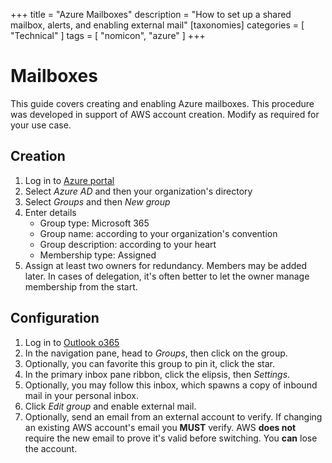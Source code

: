 +++
title = "Azure Mailboxes"
description = "How to set up a shared mailbox, alerts, and enabling external mail"
[taxonomies]
categories = [ "Technical" ]
tags = [ "nomicon", "azure" ]
+++

# Mailboxes

This guide covers creating and enabling Azure mailboxes.
This procedure was developed in support of AWS account creation.
Modify as required for your use case.

## Creation

1. Log in to [Azure portal](https://portal.azure.com)
1. Select _Azure AD_ and then your organization's directory
1. Select _Groups_ and then _New group_
1. Enter details
   - Group type: Microsoft 365
   - Group name: according to your organization's convention
   - Group description: according to your heart
   - Membership type: Assigned
1. Assign at least two owners for redundancy.
   Members may be added later.
   In cases of delegation, it's often better to let the owner manage membership from the start.

## Configuration

1. Log in to [Outlook o365](https://outlook.office365.com)
1. In the navigation pane, head to _Groups_, then click on the group.
1. Optionally, you can favorite this group to pin it, click the star.
1. In the primary inbox pane ribbon, click the elipsis, then _Settings_.
1. Optionally, you may follow this inbox, which spawns a copy of inbound mail in your personal inbox.
1. Click _Edit group_ and enable external mail.
1. Optionally, send an email from an external account to verify.
   If changing an existing AWS account's email you **MUST** verify.
   AWS **does not** require the new email to prove it's valid before switching.
   You **can** lose the account.
